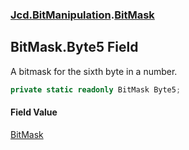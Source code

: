 ### [Jcd.BitManipulation](Jcd.BitManipulation.md 'Jcd.BitManipulation').[BitMask](Jcd.BitManipulation.BitMask.md 'Jcd.BitManipulation.BitMask')

## BitMask.Byte5 Field

A bitmask for the sixth byte in a number.

```csharp
private static readonly BitMask Byte5;
```

#### Field Value
[BitMask](Jcd.BitManipulation.BitMask.md 'Jcd.BitManipulation.BitMask')